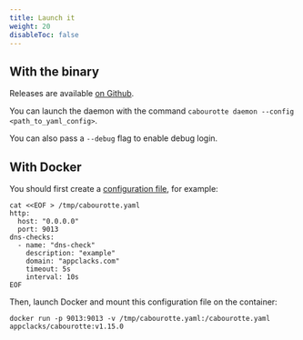```yaml
---
title: Launch it
weight: 20
disableToc: false
---
```


## With the binary

Releases are available [on Github](https://github.com/appclacks/cabourotte/releases).

You can launch the daemon with the command `cabourotte daemon --config <path_to_yaml_config>`.

You can also pass a `--debug` flag to enable debug login.

## With Docker

You should first create a [configuration file](/installation/configuration/), for example:

```
cat <<EOF > /tmp/cabourotte.yaml
http:
  host: "0.0.0.0"
  port: 9013
dns-checks:
  - name: "dns-check"
    description: "example"
    domain: "appclacks.com"
    timeout: 5s
    interval: 10s
EOF
```

Then, launch Docker and mount this configuration file on the container:

```
docker run -p 9013:9013 -v /tmp/cabourotte.yaml:/cabourotte.yaml appclacks/cabourotte:v1.15.0
```
